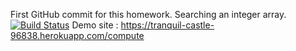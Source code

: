 First GitHub commit for this homework.
Searching an integer array.
[![Build Status](https://travis-ci.org/nur-yilmaz/myDemoApp.svg?branch=master)](https://travis-ci.org/nur-yilmaz/myDemoApp)
Demo site : https://tranquil-castle-96838.herokuapp.com/compute